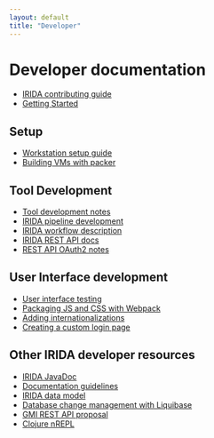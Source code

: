 ```yaml
---
layout: default
title: "Developer"
---
```


Developer documentation
========================

* [IRIDA contributing guide](https://github.com/phac-nml/irida/blob/development/CONTRIBUTING.md)
* [Getting Started](getting-started/)

Setup
-----
* [Workstation setup guide](setup/)
* [Building VMs with packer](packer/)

Tool Development
----------------
* [Tool development notes](tools)
* [IRIDA pipeline development](tools/pipelines)
* [IRIDA workflow description](tools/pipelines/workflow-description)
* [IRIDA REST API docs](rest/)
* [REST API OAuth2 notes](authorization)


User Interface development
--------------------------
* [User interface testing](interface/testing)
* [Packaging JS and CSS with Webpack](interface/webpack)
* [Adding internationalizations](interface/i18n)
* [Creating a custom login page](interface/custom-login)


Other IRIDA developer resources
-------------------------------
* [IRIDA JavaDoc](apidocs/)
* [Documentation guidelines](doc)
* [IRIDA data model](data-model)
* [Database change management with Liquibase](database)
* [GMI REST API proposal](gmi-rest-api)
* [Clojure nREPL](clojure-repl)
